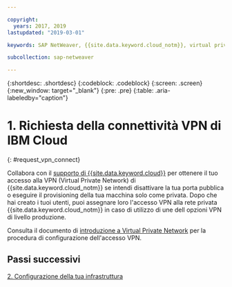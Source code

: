 ```yaml
---

copyright:
  years: 2017, 2019
lastupdated: "2019-03-01"

keywords: SAP NetWeaver, {{site.data.keyword.cloud_notm}}, virtual private network, VPN

subcollection: sap-netweaver

---
```


{:shortdesc: .shortdesc}
{:codeblock: .codeblock}
{:screen: .screen}
{:new_window: target="_blank"}
{:pre: .pre}
{:table: .aria-labeledby="caption"}

# 1. Richiesta della connettività VPN di IBM Cloud
{: #request_vpn_connect}

Collabora con il [supporto di {{site.data.keyword.cloud}}](/docs/get-support?topic=get-support-getting-customer-support#getting-customer-support) per ottenere il tuo accesso alla VPN (Virtual Private Network) di {{site.data.keyword.cloud_notm}} se intendi disattivare la tua porta pubblica o eseguire il provisioning della tua macchina solo come privata. Dopo che hai creato i tuoi utenti, puoi assegnare loro l'accesso VPN alla rete privata {{site.data.keyword.cloud_notm}} in caso di utilizzo di une dell opzioni VPN di livello produzione.

Consulta il documento di [introduzione a Virtual Private Network](/docs/infrastructure/iaas-vpn?topic=VPN-getting-started-with-virtual-private-networking-vpn-#getting-started-with-virtual-private-networking-vpn-) per la procedura di configurazione dell'accesso VPN.

## Passi successivi

  [2. Configurazione della tua infrastruttura](/docs/infrastructure/sap-netweaver?topic=sap-netweaver-set_up_infrastructure#set_up_infrastructure)
